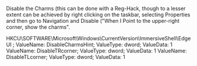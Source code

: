 Disable the Charms (this can be done with a Reg-Hack, though to a lesser extent can be achieved by right clicking on the taskbar, selecting Properties and then go to Navigation and Disable ("When I Point to the upper-right corner, show the charms". 

HKCU\SOFTWARE\Microsoft\Windows\CurrentVersion\ImmersiveShell\EdgeUI
; 
    ValueName: DisableCharmsHint; ValueType: dword; ValueData: 1
    ValueName: DisableTRcorner; ValueType: dword; ValueData: 1
    ValueName: DisableTLcorner; ValueType: dword; ValueData: 1

